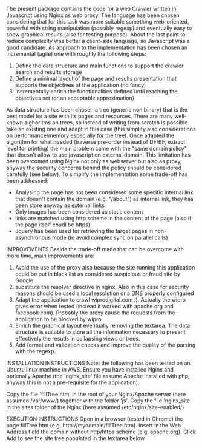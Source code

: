 The present package contains the code for a web Crawler written in Javascript using Nginx as web proxy.
The language has been chosen considering that for this task was more suitable something web-oriented, powerful with string manipulation (possibly regexp) and eventually easy to show graphical results (also for testing purpose). About the last point to reduce complexity was better a client-side language, so Javascript was a good candidate.
As approach to the implementation has been chosen an incremental (agile) one with roughly the following steps:
1. Define the data structure and main functions to support the crawler search and results storage 
2. Define a minimal layout of the page and results presentation that supports the objectives of the application (no fancy)
3. Incrementally enrich the functionalities defined until reaching the objectives set (or an acceptable approximation)

As data structure has been chosen a tree (generic non binary) that is the best model for a site with its pages and resources. 
There are many well-known alghoritms on trees, so instead of writing from scratch is possible take an existing one and adapt in this case (this simplify also considerations on performance/memory especially for the tree).
Once adapted the algorithm for what needed (traverse pre-order instead of DF/BF, extract level for printing) the main problem came with the "same domain policy" that doesn't allow to use javascript on external domain. This limitation has been overcomed using Nginx not only as webserver but also as proxy, anyway the security concerns behind the policy should be considered carefully (see below).
To simplify the implementation some trade-off has been addressed:
- Analysing the page has not been considered some specific internal link that doesn't contain the domain (e.g. "/about") as internal link, they has been store anyway as external links
- Only images has been considered as static content 
- links are matched using http scheme in the content of the page (also if the page itself coudl be https)
- Jquery has been used for retrieving the target pages in non-asynchronous mode (to avoid complex sync on parallel calls)

IMPROVEMENTS
Beside the trade-off made that can be overcome with more time, main improvements are:
1. Avoid the use of the proxy also because the site running this application could be put in black list as considered suspicious or fraud site by Google 
2. substitute the resolver directive in nginx. Also in this case for security reasons should be used a local resolution or a DNS properly configured
3. Adapt the application to crawl wiprodigital.com :). Actually the wipro gives error when tested (instead it worked with apache.org and facebook.com). Probably the proxy cause the requests from the application to be blocked by wipro.
4. Enrich the graphical layout eventually removing the textarea. The data structure is suitable to store all the information necessary to present effectively the resutls in collapsing views or trees.
5. Add format and validation checks and improve the quality of the parsing with the regexp.


INSTALLATION INSTRUCTIONS
Note: the following has been tested on an Ubuntu linux machine in AWS.
Ensure you have installed Nginx and optionally Apache (the 'nginx_site' file assume Apache installed with php, anyway this is not a pre-requisite for the application).

Copy the file 'fillTree.htm' in the root of your Nginx/Apache server (here assumed /var/www/) together with the folder 'js'.
Copy the file 'nginx_site' in the sites folder of the Nginx (here assumed /etc/nginx/site-enabled/)

EXECUTION INSTRUCTIONS
Open in a browser (tested in Chrome) the page fillTree.htm (e.g. http://mydomain/fillTree.htm). 
Insert in the Web Address field the domain without http/https scheme (e.g. apache.org).
Click Add to see the site tree populated in the textarea below.


